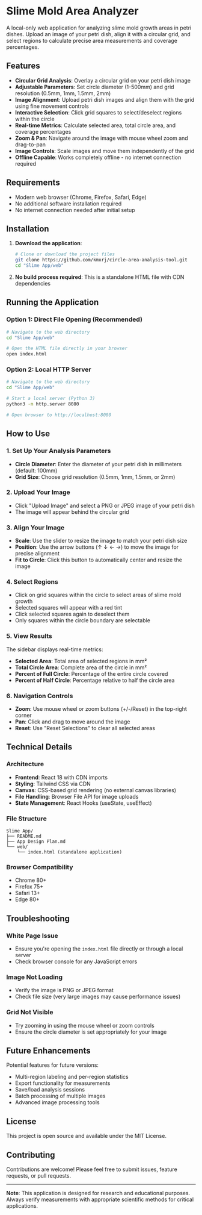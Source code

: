 # Slime Mold Area Analyzer

A local-only web application for analyzing slime mold growth areas in petri dishes. Upload an image of your petri dish, align it with a circular grid, and select regions to calculate precise area measurements and coverage percentages.

## Features

- **Circular Grid Analysis**: Overlay a circular grid on your petri dish image
- **Adjustable Parameters**: Set circle diameter (1-500mm) and grid resolution (0.5mm, 1mm, 1.5mm, 2mm)
- **Image Alignment**: Upload petri dish images and align them with the grid using fine movement controls
- **Interactive Selection**: Click grid squares to select/deselect regions within the circle
- **Real-time Metrics**: Calculate selected area, total circle area, and coverage percentages
- **Zoom & Pan**: Navigate around the image with mouse wheel zoom and drag-to-pan
- **Image Controls**: Scale images and move them independently of the grid
- **Offline Capable**: Works completely offline - no internet connection required

## Requirements

- Modern web browser (Chrome, Firefox, Safari, Edge)
- No additional software installation required
- No internet connection needed after initial setup

## Installation

1. **Download the application**:
   ```bash
   # Clone or download the project files
   git clone https://github.com/kmxrj/circle-area-analysis-tool.git
   cd "Slime App/web"
   ```

2. **No build process required**: This is a standalone HTML file with CDN dependencies

## Running the Application

### Option 1: Direct File Opening (Recommended)
```bash
# Navigate to the web directory
cd "Slime App/web"

# Open the HTML file directly in your browser
open index.html
```

### Option 2: Local HTTP Server
```bash
# Navigate to the web directory
cd "Slime App/web"

# Start a local server (Python 3)
python3 -m http.server 8080

# Open browser to http://localhost:8080
```

## How to Use

### 1. Set Up Your Analysis Parameters
- **Circle Diameter**: Enter the diameter of your petri dish in millimeters (default: 100mm)
- **Grid Size**: Choose grid resolution (0.5mm, 1mm, 1.5mm, or 2mm)

### 2. Upload Your Image
- Click "Upload Image" and select a PNG or JPEG image of your petri dish
- The image will appear behind the circular grid

### 3. Align Your Image
- **Scale**: Use the slider to resize the image to match your petri dish size
- **Position**: Use the arrow buttons (↑ ↓ ← →) to move the image for precise alignment
- **Fit to Circle**: Click this button to automatically center and resize the image

### 4. Select Regions
- Click on grid squares within the circle to select areas of slime mold growth
- Selected squares will appear with a red tint
- Click selected squares again to deselect them
- Only squares within the circle boundary are selectable

### 5. View Results
The sidebar displays real-time metrics:
- **Selected Area**: Total area of selected regions in mm²
- **Total Circle Area**: Complete area of the circle in mm²
- **Percent of Full Circle**: Percentage of the entire circle covered
- **Percent of Half Circle**: Percentage relative to half the circle area

### 6. Navigation Controls
- **Zoom**: Use mouse wheel or zoom buttons (+/-/Reset) in the top-right corner
- **Pan**: Click and drag to move around the image
- **Reset**: Use "Reset Selections" to clear all selected areas

## Technical Details

### Architecture
- **Frontend**: React 18 with CDN imports
- **Styling**: Tailwind CSS via CDN
- **Canvas**: CSS-based grid rendering (no external canvas libraries)
- **File Handling**: Browser File API for image uploads
- **State Management**: React Hooks (useState, useEffect)

### File Structure
```
Slime App/
├── README.md
├── App Design Plan.md
└── web/
    └── index.html (standalone application)
```

### Browser Compatibility
- Chrome 80+
- Firefox 75+
- Safari 13+
- Edge 80+

## Troubleshooting

### White Page Issue
- Ensure you're opening the `index.html` file directly or through a local server
- Check browser console for any JavaScript errors

### Image Not Loading
- Verify the image is PNG or JPEG format
- Check file size (very large images may cause performance issues)

### Grid Not Visible
- Try zooming in using the mouse wheel or zoom controls
- Ensure the circle diameter is set appropriately for your image

## Future Enhancements

Potential features for future versions:
- Multi-region labeling and per-region statistics
- Export functionality for measurements
- Save/load analysis sessions
- Batch processing of multiple images
- Advanced image processing tools

## License

This project is open source and available under the MIT License.

## Contributing

Contributions are welcome! Please feel free to submit issues, feature requests, or pull requests.

---

**Note**: This application is designed for research and educational purposes. Always verify measurements with appropriate scientific methods for critical applications.
